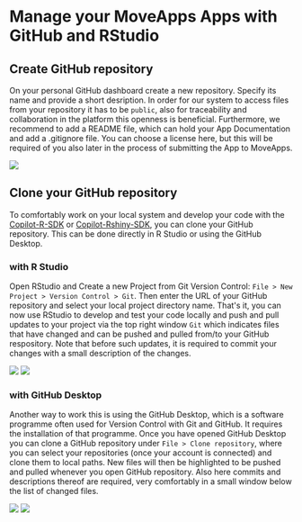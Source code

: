 # Manage your MoveApps Apps with GitHub and RStudio

## Create GitHub repository
On your personal GitHub dashboard create a new repository. Specify its name and provide a short desription. In order for our system to access files from your repository it has to be `public`, also for traceability and collaboration in the platform this openness is beneficial. Furthermore, we recommend to add a README file, which can hold your App Documentation and add a .gitignore file. You can choose a license here, but this will be required of you also later in the process of submitting the App to MoveApps.

![](../files/Github_newRepo.png)

## Clone your GitHub repository
To comfortably work on your local system and develop your code with the [Copilot-R-SDK](copilot-r-sdk.md) or [Copilot-Rshiny-SDK](copilot-shiny-sdk.md), you can clone your GitHub repository. This can be done directly in R Studio or using the GitHub Desktop.

### with R Studio
Open RStudio and Create a new Project from Git Version Control: `File > New Project > Version Control > Git`. Then enter the URL of your GitHub repository and select your local project directory name. That's it, you can now use RStudio to develop and test your code locally and push and pull updates to your project via the top right window `Git` which indicates files that have changed and can be pushed and pulled from/to your GitHub respository. Note that before such updates, it is required to commit your changes with a small description of the changes.

![](../files/Rstudio_Clone.png)
![](../files/Rstudio_GitOverview.png)

### with GitHub Desktop
Another way to work this is using the GitHub Desktop, which is a software programme often used for Version Control with Git and GitHub. It requires the installation of that programme. Once you have opened GitHub Desktop you can clone a GitHub repository under `File > Clone repository`, where you can select your repositories (once your account is connected) and clone them to local paths. New files will then be highlighted to be pushed and pulled whenever you open GitHub repository. Also here commits and descriptions thereof are required, very comfortably in a small window below the list of changed files.

![](../files/GitDesktop_Clone.png)
![](../files/GitDesktop_Overview.png)
